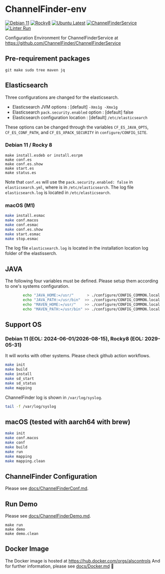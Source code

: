 # ChannelFinder-env
[![Debian 11](https://github.com/jeonghanlee/ChannelFinder-env/actions/workflows/debian11.yml/badge.svg)](https://github.com/jeonghanlee/ChannelFinder-env/actions/workflows/debian11.yml)
[![Rocky8](https://github.com/jeonghanlee/ChannelFinder-env/actions/workflows/rocky8.yml/badge.svg)](https://github.com/jeonghanlee/ChannelFinder-env/actions/workflows/rocky8.yml)
[![Ubuntu Latest](https://github.com/jeonghanlee/ChannelFinder-env/actions/workflows/ubuntu.yml/badge.svg)](https://github.com/jeonghanlee/ChannelFinder-env/actions/workflows/ubuntu.yml)
[![ChannelFinderService](https://github.com/jeonghanlee/ChannelFinder-env/actions/workflows/docker.yml/badge.svg)](https://github.com/jeonghanlee/ChannelFinder-env/actions/workflows/docker.yml)
[![Linter Run](https://github.com/jeonghanlee/ChannelFinder-env/actions/workflows/linter.yml/badge.svg)](https://github.com/jeonghanlee/ChannelFinder-env/actions/workflows/linter.yml)

Configuration Environment for ChannelFinderService at <https://github.com/ChannelFinder/ChannelFinderService>

## Pre-requirement packages

```
git make sudo tree maven jq
```

## Elasticsearch

Three configurations are changed for the elasticsearch. 

* Elasticsearch JVM options : [default] `-Xms1g -Xmx1g`
* Elasticsearch `pack.security.enabled` option : [default] false
* Elasticsearch configuration location : [default] `/etc/elasticsearch`

These options can be changed through the variables `CF_ES_JAVA_OPTS`, `CF_ES_CONF_PATH`, and `CF_ES_XPACK_SECURITY` in `configure/CONFIG_SITE`.

### Debian 11 / Rocky 8

```
make install.esdeb or install.esrpm
make conf.es
make conf.es.show
make start.es
make status.es
```

Note that `conf.es` will use the `pack.security.enabled: false` in `elasticsearch.yml`, where is in `/etc/elasticsearch`.
The log file `elasticsearch.log` is located in `/etc/elasticsearch`.

### macOS (M1)


```bash
make install.esmac
make conf.macos
make conf.esmac
make conf.es.show
make start.esmac
make stop.esmac
```

The log file `elasticsearch.log` is located in the installation location log folder of the elastisserch.


## JAVA

The following four variables must be defined. Please setup them according to one's systems configuration.

```bash
        echo "JAVA_HOME:=/usr/"      > ./configure/CONFIG_COMMON.local
        echo "JAVA_PATH:=/usr/bin"  >> ./configure/CONFIG_COMMON.local
        echo "MAVEN_HOME:=/usr/"    >> ./configure/CONFIG_COMMON.local
        echo "MAVEN_PATH:=/usr/bin" >> ./configure/CONFIG_COMMON.local
```

## Support OS 

### Debian 11 (EOL: 2024-06-01/2026-08-15), Rocky8 (EOL: 2029-05-31)

It will works with other systems. Please check github action workflows.

```bash
make init
make build
make install
make sd_start
make sd_status
make mapping
```

ChannelFinder log is shown in `/var/log/syslog`.

```bash
tail -f /var/log/syslog
``` 

## macOS (tested with aarch64 with brew)

```bash
make init
make conf.macos
make conf
make build
make run
make mapping
make mapping.clean
```

## ChannelFinder Configuration

Please see [docs/ChannelFinderConf.md](docs/ChannelFinderConf.md).

## Run Demo

Please see [docs/ChannelFinderDemo.md](docs/ChannelFinderDemo.md).


```
make run
make demo
make demo.clean
```

## Docker Image

The Docker image is hosted at https://hub.docker.com/orgs/alscontrols
And for further information, please see [docs/Docker.md](docs/Docker.md) :whale:

